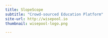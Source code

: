 ```yaml
---
title: SlopeScope
subtitle: "Crowd-sourced Education Platform"
site-url: http://wisepool.io
thumbnail: wisepool-logo.png

---
```

